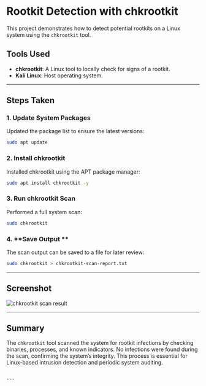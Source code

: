# Rootkit Detection with chkrootkit

This project demonstrates how to detect potential rootkits on a Linux system using the `chkrootkit` tool.

##  **Tools Used**

- **chkrootkit**: A Linux tool to locally check for signs of a rootkit.
- **Kali Linux**: Host operating system.

---

##  **Steps Taken**

###  1. **Update System Packages**

Updated the package list to ensure the latest versions:
```bash
sudo apt update

````

###  2. **Install chkrootkit**

Installed chkrootkit using the APT package manager:

```bash
sudo apt install chkrootkit -y
```

###  3. **Run chkrootkit Scan**

Performed a full system scan:

```bash
sudo chkrootkit
```

###  4. **Save Output **

The scan output can be saved to a file for later review:

```bash
sudo chkrootkit > chkrootkit-scan-report.txt
```

---

##  **Screenshot**

![chkrootkit scan result](./screenshot.png)

---

##  **Summary**

The `chkrootkit` tool scanned the system for rootkit infections by checking binaries, processes, and known indicators. No infections were found during the scan, confirming the system’s integrity. This process is essential for Linux-based intrusion detection and periodic system auditing.

```

--- 

